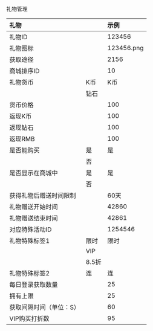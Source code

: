 礼物管理

| 礼物 |  | 示例 |
| :--- | :--- | :--- |
| 礼物ID |  | 123456 |
| 礼物图标 |  | 123456.png |
| 获取途径 |  | 2156 |
| 商城排序ID |  | 10 |
| 礼物货币 | K币 | K币 |
|  | 钻石 |  |
| 货币价格 |  | 100 |
| 返现K币 |  | 100 |
| 返现钻石 |  | 100 |
| 返现RMB |  | 100 |
| 是否能购买 | 是 | 是 |
|  | 否 |  |
| 是否显示在商城中 | 是 | 是 |
|  | 否 |  |
| 获得礼物后赠送时间限制 |  | 60天 |
| 礼物赠送开始时间 |  | 42860 |
| 礼物赠送结束时间 |  | 42861 |
| 对应特殊活动ID |  | 1254546 |
| 礼物特殊标签1 | 限时 | 限时 |
|  | VIP |  |
|  | 8.5折 |  |
| 礼物特殊标签2 | 连 | 连 |
| 每日登录获取数量 |  | 25 |
| 拥有上限 |  | 25 |
| 获取间隔时间（单位：S） |  | 60 |
| VIP购买打折数 |  | 95 |



